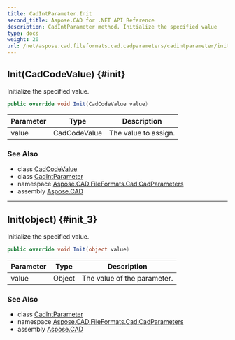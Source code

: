 ```yaml
---
title: CadIntParameter.Init
second_title: Aspose.CAD for .NET API Reference
description: CadIntParameter method. Initialize the specified value
type: docs
weight: 20
url: /net/aspose.cad.fileformats.cad.cadparameters/cadintparameter/init/
---
```

## Init(CadCodeValue) {#init}

Initialize the specified value.

```csharp
public override void Init(CadCodeValue value)
```

| Parameter | Type | Description |
| --- | --- | --- |
| value | CadCodeValue | The value to assign. |

### See Also

* class [CadCodeValue](../../../aspose.cad.fileformats.cad/cadcodevalue/)
* class [CadIntParameter](../)
* namespace [Aspose.CAD.FileFormats.Cad.CadParameters](../../../aspose.cad.fileformats.cad.cadparameters/)
* assembly [Aspose.CAD](../../../)

---

## Init(object) {#init_3}

Initialize the specified value.

```csharp
public override void Init(object value)
```

| Parameter | Type | Description |
| --- | --- | --- |
| value | Object | The value of the parameter. |

### See Also

* class [CadIntParameter](../)
* namespace [Aspose.CAD.FileFormats.Cad.CadParameters](../../../aspose.cad.fileformats.cad.cadparameters/)
* assembly [Aspose.CAD](../../../)


